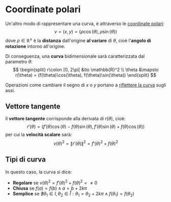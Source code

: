 # Coordinate polari

Un'altro modo di rappresentare una curva, è attraverso le [coordinate polari](../../../ct0435/01/README.md#coordinate-polari):
$$
v = (x, y) = (\rho\cos(\theta), \rho\sin(\theta))
$$
dove $\rho \in \mathbb{R}^\geq$ è la **distanza** dall'origine **al variare** di $\theta$, cioè l'**angolo di rotazione** intorno all'origine.

Di conseguenza, una **curva** bidimensionale sarà caratterizzata dal parametro $\theta$:
$$
\begin{split}
r\colon [0, 2\pi[ &\to \mathbb{R}^2 \\
\theta &\mapsto r(\theta) = (f(\theta)\cos(\theta), f(\theta)\sin(\theta))
\end{split}
$$

Operazioni come cambiare il segno di $x$ o $y$ portano a [riflettere la curva](https://www.desmos.com/calculator/gbw6hw09qh) sugli assi.

## Vettore tangente

Il **vettore tangente** corrisponde alla derivata di $r(\theta)$, cioè:
$$
r'(\theta) = (f'(\theta)\cos(\theta) - f(\theta)\sin(\theta), f'(\theta)\sin(\theta) + f(\theta)\cos(\theta))
$$
per cui la **velocità scalare** sarà:
$$
v(\theta)^2 = \|r'(\theta)\|^2 = f'(\theta)^2 + f(\theta)^2
$$

## Tipi di curva

In questo caso, la curva si dice:
- **Regolare** se $v(\theta)^2 = f'(\theta)^2 + f(\theta)^2 = \neq 0$
- **Chiusa** se $f(a) = f(b) \land a = b + 2k\pi$
- **Semplice** se $\nexists \theta_1 \in I, \theta_2 \in \mathring{I} : \theta_1 = \theta_2 + 2k\pi \land f(\theta_1) = f(\theta_2)$
